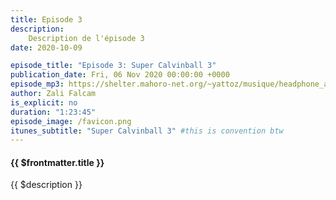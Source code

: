 ```yaml
---
title: Episode 3
description:
    Description de l'épisode 3
date: 2020-10-09

episode_title: "Episode 3: Super Calvinball 3"
publication_date: Fri, 06 Nov 2020 00:00:00 +0000
episode_mp3: https://shelter.mahoro-net.org/~yattoz/musique/headphone_actor.mp3
author: Zali Falcam
is_explicit: no
duration: "1:23:45"
episode_image: /favicon.png
itunes_subtitle: "Super Calvinball 3" #this is convention btw
---
```



#### {{ $frontmatter.title }}
{{ $description }}